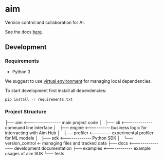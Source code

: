 # aim

Version control and collaboration for AI.

See the docs [here](https://docs.aimhub.io).

## Development

### Requirements

* Python 3

We suggest to use [virtual
environment](https://packaging.python.org/tutorials/installing-packages/#creating-virtual-environments) for managing local dependencies.

To start development first install all dependencies:

```bash
pip install -r requirements.txt
```

### Project Structure


├── aim  <----------------  main project code
│   ├── cli <-------------  command line interface
│   ├── engine <----------  business logic for interracting with Aim Hub
│   ├── profiler <--------  experimental profiler for ML models
│   ├── sdk <-------------  Python SDK
│   └── version_control <-  managing files and tracked data
├── docs <----------------  development documentation
├── examples <------------  example usages of aim SDK
└── tests
